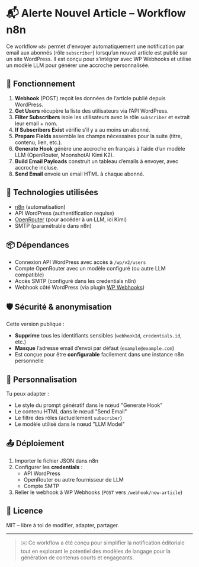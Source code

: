 # 📬 Alerte Nouvel Article – Workflow n8n

Ce workflow `n8n` permet d'envoyer automatiquement une notification par email aux abonnés (rôle `subscriber`) lorsqu’un nouvel article est publié sur un site WordPress. Il est conçu pour s’intégrer avec WP Webhooks et utilise un modèle LLM pour générer une accroche personnalisée.

## 🚀 Fonctionnement

1. **Webhook** (POST) reçoit les données de l’article publié depuis WordPress.
2. **Get Users** récupère la liste des utilisateurs via l’API WordPress.
3. **Filter Subscribers** isole les utilisateurs avec le rôle `subscriber` et extrait leur email + nom.
4. **If Subscribers Exist** vérifie s’il y a au moins un abonné.
5. **Prepare Fields** assemble les champs nécessaires pour la suite (titre, contenu, lien, etc.).
6. **Generate Hook** génère une accroche en français à l’aide d’un modèle LLM (OpenRouter, MoonshotAI Kimi K2).
7. **Build Email Payloads** construit un tableau d’emails à envoyer, avec accroche incluse.
8. **Send Email** envoie un email HTML à chaque abonné.

## 🧠 Technologies utilisées

- [n8n](https://n8n.io/) (automatisation)
- API WordPress (authentification requise)
- [OpenRouter](https://openrouter.ai/) (pour accéder à un LLM, ici Kimi)
- SMTP (paramétrable dans n8n)

## 📦 Dépendances

- Connexion API WordPress avec accès à `/wp/v2/users`
- Compte OpenRouter avec un modèle configuré (ou autre LLM compatible)
- Accès SMTP (configuré dans les credentials n8n)
- Webhook côté WordPress (via plugin [WP Webhooks](https://wp-webhooks.com/))

## 🛡️ Sécurité & anonymisation

Cette version publique :
- **Supprime** tous les identifiants sensibles (`webhookId`, `credentials.id`, etc.)
- **Masque** l’adresse email d’envoi par défaut (`example@example.com`)
- Est conçue pour être **configurable** facilement dans une instance n8n personnelle

## 🔧 Personnalisation

Tu peux adapter :
- Le style du prompt génératif dans le nœud "Generate Hook"
- Le contenu HTML dans le nœud "Send Email"
- Le filtre des rôles (actuellement `subscriber`)
- Le modèle utilisé dans le nœud "LLM Model"

## 📤 Déploiement

1. Importer le fichier JSON dans n8n
2. Configurer les **credentials** :
   - API WordPress
   - OpenRouter ou autre fournisseur de LLM
   - Compte SMTP
3. Relier le webhook à WP Webhooks (`POST` vers `/webhook/new-article`)

## 📄 Licence

MIT – libre à toi de modifier, adapter, partager.

---

> ✉️ Ce workflow a été conçu pour simplifier la notification éditoriale tout en explorant le potentiel des modèles de langage pour la génération de contenus courts et engageants.
